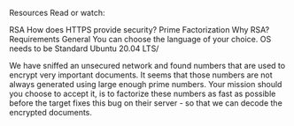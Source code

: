 Resources Read or watch:

RSA How does HTTPS provide security? Prime Factorization Why RSA? Requirements General You can choose the language of your choice. OS needs to be Standard Ubuntu 20.04 LTS/

We have sniffed an unsecured network and found numbers that are used to encrypt very important documents. It seems that those numbers are not always generated using large enough prime numbers. Your mission should you choose to accept it, is to factorize these numbers as fast as possible before the target fixes this bug on their server - so that we can decode the encrypted documents.
